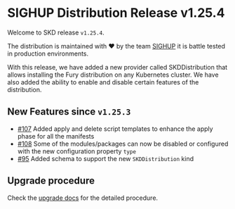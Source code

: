# SIGHUP Distribution Release v1.25.4

Welcome to SKD release `v1.25.4`.

The distribution is maintained with ❤️ by the team [SIGHUP](https://sighup.io/) it is battle tested in production environments.

With this release, we have added a new provider called SKDDistribution that allows installing the Fury distribution on any Kubernetes cluster.
We have also added the ability to enable and disable certain features of the distribution.

## New Features since `v1.25.3`

- [#107](https://github.com/sighupio/fury-distribution/pull/107) Added apply and delete script templates to enhance the apply phase for all the manifests
- [#108](https://github.com/sighupio/fury-distribution/pull/108) Some of the modules/packages can now be disabled or configured with the new configuration property `type`
- [#95](https://github.com/sighupio/fury-distribution/pull/95) Added schema to support the new `SKDDistribution` kind

## Upgrade procedure

Check the [upgrade docs](https://github.com/sighupio/furyctl/tree/main/docs/upgrades/kfd) for the detailed procedure.
